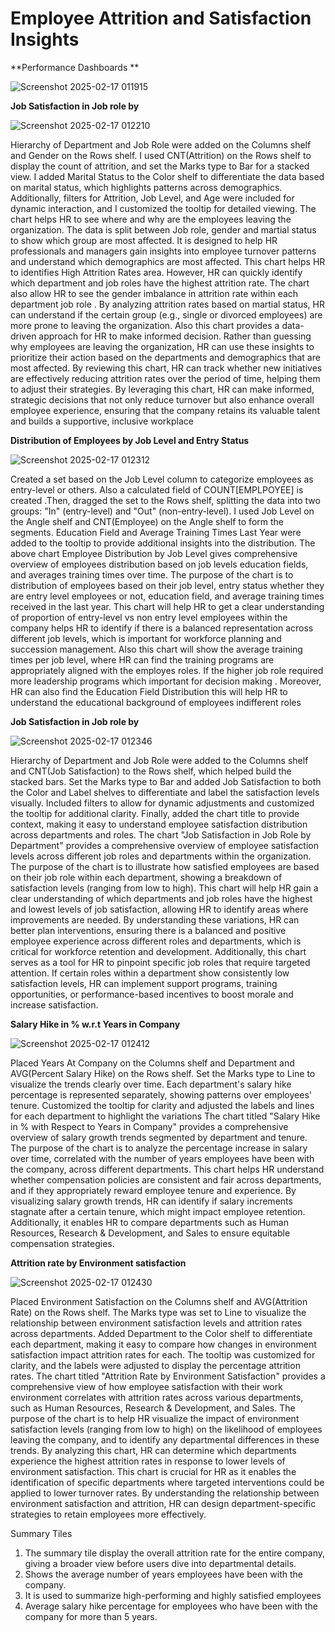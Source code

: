 # Employee Attrition and Satisfaction Insights

**Performance Dashboards **

![Screenshot 2025-02-17 011915](https://github.com/user-attachments/assets/3418b930-9fc5-406e-a235-cfc774423190)


**Job Satisfaction in Job role by <Sarang >**

![Screenshot 2025-02-17 012210](https://github.com/user-attachments/assets/3089ae06-3763-49b4-90a3-5872ce28ad54)
 
Hierarchy of Department and Job Role were added on the Columns shelf and Gender on the Rows shelf. I used CNT(Attrition) on the Rows shelf to display the count of attrition, and set the Marks type to Bar for a stacked view. I added Marital Status to the Color shelf to differentiate the data based on marital status, which highlights patterns across demographics. Additionally, filters for Attrition, Job Level, and Age were included for dynamic interaction, and I customized the tooltip for detailed viewing. 
The chart helps HR to see where and why are the employees leaving the organization. The  data is split between Job role, gender and martial status to show which group are most affected. It is designed to help HR professionals and managers gain insights into employee turnover patterns and understand which demographics are most affected. This chart helps HR to identifies High Attrition Rates area. However, HR can quickly identify which department and job roles have the highest attrition rate.  The chart also allow HR to see the gender imbalance in attrition rate within each department job role .  By analyzing attrition rates based on martial status, HR can understand if the certain group (e.g., single or divorced employees) are more prone  to leaving the organization. Also this chart provides a data-driven approach for HR to make informed decision. Rather than guessing why employees are leaving the organization, HR can use these insights to prioritize their action based on the departments and demographics that are most affected. By reviewing this chart, HR can track whether new initiatives are effectively reducing attrition rates over the period of time, helping them to adjust their strategies. By leveraging this chart, HR can make informed, strategic decisions that not only reduce turnover but also enhance overall employee experience, ensuring that the company retains its valuable talent and builds a supportive, inclusive workplace 

**Distribution of Employees by Job Level and Entry Status<Sarang>**

![Screenshot 2025-02-17 012312](https://github.com/user-attachments/assets/6a44bbf1-ca9c-47cc-884e-36aedb0f57e3)

Created a set based on the Job Level column to categorize employees as entry-level or others. Also a calculated field of COUNT[EMPLPOYEE] is created .Then, dragged the set to the Rows shelf, splitting the data into two groups: "In" (entry-level) and "Out" (non-entry-level). I used Job Level on the Angle shelf and CNT(Employee) on the Angle shelf to form the segments. Education Field and Average Training Times Last Year were added to the tooltip to provide additional insights into the distribution. 
The above chart Employee Distribution by Job Level gives comprehensive overview of employees distribution based on job levels education fields, and averages training times over time.  The purpose of the chart is to distribution of employees based on their job level, entry status whether they are entry level employees or not, education field, and average training times received in the last year. This chart will help HR to get a clear understanding of proportion of entry-level vs non entry level employees within the company helps HR to identify if there is a balanced representation across different job levels,  which is important for workforce planning and succession management. Also this chart will show the average training times per job level,  where HR can find the training programs are appropriately aligned with the employes roles. If the higher job role required more leadership programs which important for decision making . Moreover, HR can also find the Education Field Distribution this will help HR  to understand the educational background of employees indifferent roles   


**Job Satisfaction in Job role by <Sarang>**

![Screenshot 2025-02-17 012346](https://github.com/user-attachments/assets/4e54aeb4-9008-4068-beb7-bc1f9631debc)

Hierarchy of Department and Job Role were added to the Columns shelf and CNT(Job Satisfaction) to the Rows shelf, which helped build the stacked bars. Set the Marks type to Bar and added Job Satisfaction to both the Color and Label shelves to differentiate and label the satisfaction levels visually. Included filters to allow for dynamic adjustments and customized the tooltip for additional clarity. Finally, added the chart title to provide context, making it easy to understand employee satisfaction distribution across departments and roles.
The chart "Job Satisfaction in Job Role by Department" provides a comprehensive overview of employee satisfaction levels across different job roles and departments within the organization. The purpose of the chart is to illustrate how satisfied employees are based on their job role within each department, showing a breakdown of satisfaction levels (ranging from low to high). This chart will help HR gain a clear understanding of which departments and job roles have the highest and lowest levels of job satisfaction, allowing HR to identify areas where improvements are needed. By understanding these variations, HR can better plan interventions, ensuring there is a balanced and positive employee experience across different roles and departments, which is critical for workforce retention and development. Additionally, this chart serves as a tool for HR to pinpoint specific job roles that require targeted attention. If certain roles within a department show consistently low satisfaction levels, HR can implement support programs, training opportunities, or performance-based incentives to boost morale and increase satisfaction. 

**Salary Hike in % w.r.t Years in Company<Sarang>**

![Screenshot 2025-02-17 012412](https://github.com/user-attachments/assets/19fbfff0-889b-49d7-938f-44262caca596)
 
Placed Years At Company on the Columns shelf and Department and AVG(Percent Salary Hike) on the Rows shelf. Set the Marks type to Line to visualize the trends clearly over time. Each department's salary hike percentage is represented separately, showing patterns over employees' tenure. Customized the tooltip for clarity and adjusted the labels and lines for each department to highlight the variations
The chart titled "Salary Hike in % with Respect to Years in Company" provides a comprehensive overview of salary growth trends segmented by department and tenure. The purpose of the chart is to analyze the percentage increase in salary over time, correlated with the number of years employees have been with the company, across different departments. This chart helps HR understand whether compensation policies are consistent and fair across departments, and if they appropriately reward employee tenure and experience. By visualizing salary growth trends, HR can identify if salary increments stagnate after a certain tenure, which might impact employee retention. Additionally, it enables HR to compare departments such as Human Resources, Research & Development, and Sales to ensure equitable compensation strategies.

**Attrition rate by Environment satisfaction<Sarang>**

![Screenshot 2025-02-17 012430](https://github.com/user-attachments/assets/e7635d12-1861-4a1a-b8e8-520563cad16a)

 
Placed Environment Satisfaction on the Columns shelf and AVG(Attrition Rate) on the Rows shelf. The Marks type was set to Line to visualize the relationship between environment satisfaction levels and attrition rates across departments. Added Department to the Color shelf to differentiate each department, making it easy to compare how changes in environment satisfaction impact attrition rates for each. The tooltip was customized for clarity, and the labels were adjusted to display the percentage attrition rates.
The chart titled "Attrition Rate by Environment Satisfaction" provides a comprehensive view of how employee satisfaction with their work environment correlates with attrition rates across various departments, such as Human Resources, Research & Development, and Sales. The purpose of the chart is to help HR visualize the impact of environment satisfaction levels (ranging from low to high) on the likelihood of employees leaving the company, and to identify any departmental differences in these trends. By analyzing this chart, HR can determine which departments experience the highest attrition rates in response to lower levels of environment satisfaction. This chart is crucial for HR as it enables the identification of specific departments where targeted interventions could be applied to lower turnover rates. By understanding the relationship between environment satisfaction and attrition, HR can design department-specific strategies to retain employees more effectively.

Summary Tiles

1. The summary tile display the overall attrition rate for the entire company, giving a broader view before users dive into departmental details.
2. Shows the average number of years employees have been with the company.
3. It is used to summarize high-performing and highly satisfied employees
4. Average salary hike percentage for employees who have been with the company for more than 5 years. 
